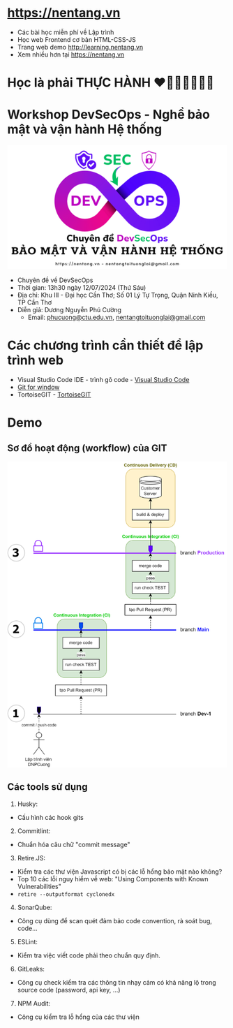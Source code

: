 # https://nentang.vn
- Các bài học miễn phí về Lập trình
- Học web Frontend cơ bản HTML-CSS-JS
- Trang web demo http://learning.nentang.vn
- Xem nhiều hơn tại https://nentang.vn

# Học là phải THỰC HÀNH ❤🧡💛💚💙💜🤎

# Workshop DevSecOps - Nghề bảo mật và vận hành Hệ thống
[![Workshop DevSecOps - Nghề bảo mật và vận hành Hệ thống | NenTang.vn](assets/img/workshop-devsecops-bao-mat-va-van-hanh-he-thong-dnpcuong-nentang.vn.png "Workshop DevSecOps - Nghề bảo mật và vận hành Hệ thống | NenTang.vn")](assets/img/workshop-devsecops-bao-mat-va-van-hanh-he-thong-dnpcuong-nentang.vn.png)

- Chuyên đề về DevSecOps
- Thời gian: 13h30 ngày 12/07/2024 (Thứ Sáu)
- Địa chỉ: Khu III - Đại học Cần Thơ; Số 01 Lý Tự Trọng, Quận Ninh Kiều, TP Cần Thơ
- Diễn giả: Dương Nguyễn Phú Cường
  - Email: phucuong@ctu.edu.vn, nentangtoituonglai@gmail.com

# Các chương trình cần thiết để lập trình web
- Visual Studio Code IDE - trình gõ code - [Visual Studio Code](https://code.visualstudio.com/)
- [Git for window](https://git-scm.com/download/win)
- TortoiseGIT - [TortoiseGIT](https://tortoisegit.org/download/)

# Demo
## Sơ đồ hoạt động (workflow) của GIT
[![Sơ đồ hoạt động của các branch git - cấu hình CI CD các branch code | NenTang.vn](assets/img/Workflow-so-do-hoat-dong-cua-cac-branch-git-workflow-cau-hinh-ci-cd-cac-branch-code.drawio.png "Sơ đồ hoạt động của các branch git - cấu hình CI CD các branch code | NenTang.vn")](assets/img/Workflow-so-do-hoat-dong-cua-cac-branch-git-workflow-cau-hinh-ci-cd-cac-branch-code.drawio.png)


## Các tools sử dụng
1. Husky:
- Cấu hình các hook gits
2. Commitlint:
- Chuẩn hóa câu chữ "commit message"
3. Retire.JS:
- Kiểm tra các thư viện Javascript có bị các lỗ hổng bảo mật nào không?
- Top 10 các lỗi nguy hiểm về web: "Using Components with Known Vulnerabilities"
- `retire --outputformat cyclonedx`
4. SonarQube:
- Công cụ dùng để scan quét đảm bảo code convention, rà soát bug, code...
5. ESLint:
- Kiểm tra việc viết code phải theo chuẩn quy định.
6. GitLeaks:
- Công cụ check kiểm tra các thông tin nhạy cảm có khả năng lộ trong source code (password, api key, ...)
7. NPM Audit:
- Công cụ kiểm tra lỗ hổng của các thư viện